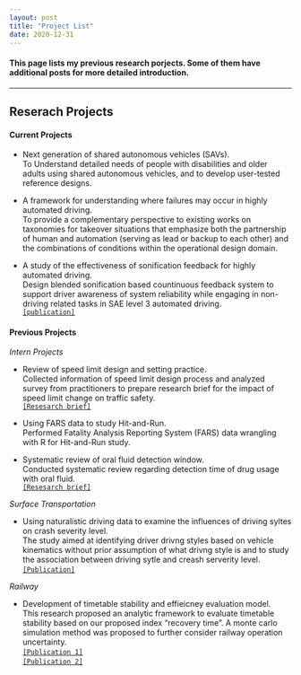```yaml
---
layout: post
title: "Project List"
date: 2020-12-31
---
```


#### This page lists my previous research porjects. Some of them have additional posts for more detailed introduction.  
  
---
  
## Reserach Projects  

#### Current Projects  
- Next generation of shared autonomous vehicles (SAVs).  
To Understand detailed needs of people with disabilities and older adults using shared autonomous vehicles, and to develop user-tested reference designs.  

- A framework for understanding where failures may occur in highly automated driving.  
To provide a complementary perspective to existing works on taxonomies for takeover situations that emphasize both the partnership of human and automation (serving as lead or backup to each other) and the combinations of conditions within the operational design domain.

- A study of the effectiveness of sonification feedback for highly automated driving.  
Design blended sonification based countinuous feedback system to support driver awareness of system reliability while engaging in non-driving related tasks in SAE level 3 automated driving.  
[`[publication]`](https://www.sciencedirect.com/science/article/abs/pii/S1071581920301208)


#### Previous Projects  
  
*Intern Projects*
- Review of speed limit design and setting practice.  
Collected information of speed limit design process and analyzed survey from practitioners to prepare research brief for the impact of speed limit change on traffic safety.  
[`[Resesarch brief]`](https://aaafoundation.org/review-of-current-practice-for-setting-posted-speed-limits/)  

- Using FARS data to study Hit-and-Run.  
Performed Fatality Analysis Reporting System (FARS) data wrangling with R for Hit-and-Run study.  

- Systematic review of oral fluid detection window.  
Conducted systematic review regarding detection time of drug usage with oral fluid.  
[`[Resesarch brief]`](https://aaafoundation.org/detection-windows-for-drugs-in-oral-fluid-cannabinoids-stimulants-and-opioids/)  

*Surface Transportation*
- Using naturalistic driving data to examine the influences of driving syltes on crash severity level.  
The study aimed at identifying driver drivng styles based on vehicle kinematics without prior assumption of what drivng style is and to study the association between driving sytle and creash serverity level.  
[`[Publication]`](https://journals.sagepub.com/doi/abs/10.1177/0361198119845360)  

*Railway*
- Development of timetable stability and effieicney evaluation model.  
This research proposed an analytic framework to evaluate timetable stability based on our proposed index “recovery time”. A monte carlo simulation method was proposed to further consider railway operation uncertainty.  
[`[Publication 1]`](https://ascelibrary.org/doi/10.1061/JTEPBS.0000038)  
[`[Publication 2]`](https://journals.sagepub.com/doi/abs/10.1177/0361198118790325)  

